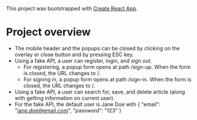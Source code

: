 This project was bootstrapped with [Create React App](https://github.com/facebook/create-react-app).

# Project overview
* The mobile header and the popups can be closed by clicking on the overlay or close button and by pressing ESC key.
* Using a fake API, a user can register, login, and sign out.
  * For registering, a popup form opens at path /sign-up. When the form is closed, the URL changes to /.
  * For signing in, a popup form opens at path /sign-in. When the form is closed, the URL changes to /.
* Using a fake API, a user can search for, save, and delete article (along with getting information on current user).
* For the fake API, the default user is Jane Doe with { "email": "jane.doe@email.com", "password": "123" }
